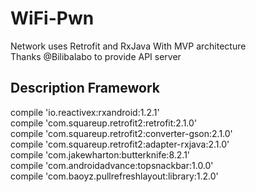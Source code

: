 # WiFi-Pwn
Network uses Retrofit and RxJava With MVP architecture  
Thanks @Bilibalabo to provide API server
  
## Description Framework
compile 'io.reactivex:rxandroid:1.2.1'   
compile 'com.squareup.retrofit2:retrofit:2.1.0'   
compile 'com.squareup.retrofit2:converter-gson:2.1.0'   
compile 'com.squareup.retrofit2:adapter-rxjava:2.1.0'   
compile 'com.jakewharton:butterknife:8.2.1'  
compile 'com.androidadvance:topsnackbar:1.0.0'  
compile 'com.baoyz.pullrefreshlayout:library:1.2.0'  

